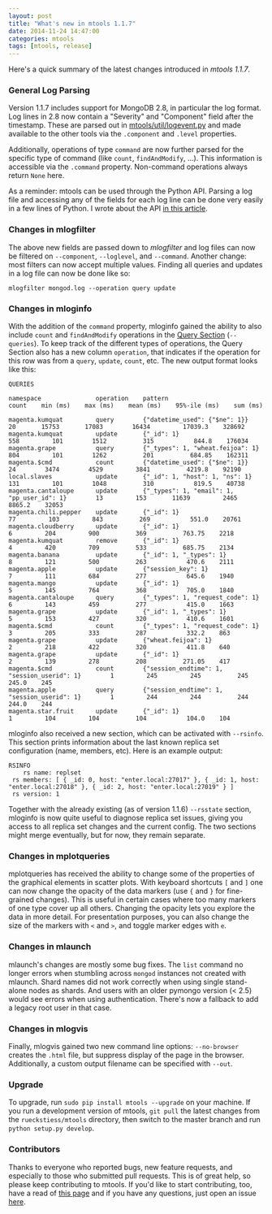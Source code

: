 ```yaml
---
layout: post
title: "What's new in mtools 1.1.7"
date: 2014-11-24 14:47:00
categories: mtools
tags: [mtools, release] 
---
```


Here's a quick summary of the latest changes introduced in _mtools 1.1.7_.

### General Log Parsing

Version 1.1.7 includes support for MongoDB 2.8, in particular the log format. Log lines in 2.8 now contain a "Severity" and "Component" field after the timestamp. These are parsed out in [mtools/util/logevent.py](https://github.com/rueckstiess/mtools/blob/master/mtools/util/logevent.py#L593) and made available to the other tools via the `.component` and `.level` properties. 

Additionally, operations of type `command` are now further parsed for the specific type of command (like `count`, `findAndModify`, ...). This information is accessible via the `.command` property. Non-command operations always return `None` here.

As a reminder: mtools can be used through the Python API. Parsing a log file and accessing any of the fields for each log line can be done very easily in a few lines of Python. I wrote about the API [in this article](http://blog.rueckstiess.com/mtools/2014/04/27/mtools-api.html).


### Changes in mlogfilter

The above new fields are passed down to _mlogfilter_ and log files can now be filtered on `--component`, `--loglevel`, and `--command`. Another change: most filters can now accept multiple values. Finding all queries and updates in a log file can now be done like so:

```
mlogfilter mongod.log --operation query update
```


### Changes in mloginfo

With the addition of the `command` property, mloginfo gained the ability to also include `count` and `findAndModify` operations in the [Query Section](https://github.com/rueckstiess/mtools/wiki/mloginfo#queries-section) (`--queries`). To keep track of the different types of operations, the Query Section also has a new column `operation`, that indicates if the operation for this row was from a `query`, `update`, `count`, etc. The new output format looks like this: 

```
QUERIES

namespace               operation    pattern                                        count    min (ms)    max (ms)    mean (ms)    95%-ile (ms)    sum (ms)

magenta.kumquat         query        {"datetime_used": {"$ne": 1}}                     20       15753       17083        16434         17039.3    328692
magenta.kumquat         update       {"_id": 1}                                       558         101        1512          315           844.8    176034
magenta.grape           query        {"_types": 1, "wheat.feijoa": 1}                 804         101        1262          201          684.85    162311
magenta.$cmd            count        {"datetime_used": {"$ne": 1}}                     24        3474        4529         3841          4219.8    92190
local.slaves            update       {"_id": 1, "host": 1, "ns": 1}                   131         101        1048          310           819.5    40738
magenta.cantaloupe      update       {"_types": 1, "email": 1, "pp_user_id": 1}        13         153       11639         2465          8865.2    32053
magenta.chili.pepper    update       {"_id": 1}                                        77         103         843          269           551.0    20761
magenta.cloudberry      update       {"_id": 1}                                         6         204         900          369          763.75    2218
magenta.kumquat         remove       {"_id": 1}                                         4         420         709          533          685.75    2134
magenta.banana          update       {"_id": 1, "_types": 1}                            8         121         500          263           470.6    2111
magenta.apple           update       {"session_key": 1}                                 7         111         684          277           645.6    1940
magenta.mango           update       {"_id": 1}                                         5         145         764          368           705.0    1840
magenta.cantaloupe      query        {"_types": 1, "request_code": 1}                   6         143         459          277           415.0    1663
magenta.grape           update       {"_id": 1, "_types": 1}                            5         153         427          320           410.6    1601
magenta.$cmd            count        {"_types": 1, "request_code": 1}                   3         205         333          287           332.2    863
magenta.grape           update       {"wheat.feijoa": 1}                                2         218         422          320           411.8    640
magenta.grape           update       {"_id": 1}                                         2         139         278          208          271.05    417
magenta.$cmd            count        {"session_endtime": 1, "session_userid": 1}        1         245         245          245           245.0    245
magenta.apple           query        {"session_endtime": 1, "session_userid": 1}        1         244         244          244           244.0    244
magenta.star.fruit      update       {"_id": 1}                                         1         104         104          104           104.0    104
```

mloginfo also received a new section, which can be activated with `--rsinfo`. This section prints information about the last known replica set configuration (name, members, etc). Here is an example output: 

```
RSINFO
    rs name: replset
 rs members: [ { _id: 0, host: "enter.local:27017" }, { _id: 1, host: "enter.local:27018" }, { _id: 2, host: "enter.local:27019" } ]
 rs version: 1
```

Together with the already existing (as of version 1.1.6) `--rsstate` section, mloginfo is now quite useful to diagnose replica set issues, giving you access to all replica set changes and the current config. The two sections might merge eventually, but for now, they remain separate.


### Changes in mplotqueries

mplotqueries has received the ability to change some of the properties of the graphical elements in scatter plots. With keyboard shortcuts `[` and `]` one can now change the opacity of the data markers (use `{` and `}`  for fine-grained changes). This is useful in certain cases where too many markers of one type cover up all others. Changing the opacity lets you explore the data in more detail. For presentation purposes, you can also change the size of the markers with `<` and `>`, and toggle marker edges with `e`. 


### Changes in mlaunch

mlaunch's changes are mostly some bug fixes. The `list` command no longer errors when stumbling across `mongod` instances not created with mlaunch. Shard names did not work correctly when using single stand-alone nodes as shards. And users with an older pymongo version (< 2.5) would see errors when using authentication. There's now a fallback to add a legacy root user in that case.


### Changes in mlogvis

Finally, mlogvis gained two new command line options: `--no-browser` creates the `.html` file, but suppress display of the page in the browser. Additionally, a custom output filename can be specified with `--out`. 


### Upgrade

To upgrade, run `sudo pip install mtools --upgrade` on your machine. If you run a development version of mtools, `git pull` the latest changes from the `rueckstiess/mtools` directory, then switch to the master branch and run `python setup.py develop`. 


### Contributors

Thanks to everyone who reported bugs, new feature requests, and especially to those who submitted pull requests. This is of great help, so please keep contributing to mtools. If you'd like to start contributing, too, have a read of [this page](https://github.com/rueckstiess/mtools/blob/master/tutorials/contributing.md) and if you have any questions, just open an issue [here](https://github.com/rueckstiess/mtools/issues). 


[d3]: http://d3js.org
[mongodb]: http://www.mongodb.com
[install]: https://github.com/rueckstiess/mtools/blob/master/INSTALL.md
[github]: https://github.com/rueckstiess/mtools
[wiki]: https://github.com/rueckstiess/mtools/wiki
[issues]: https://github.com/rueckstiess/mtools/issues
[getlasterror]: http://docs.mongodb.org/manual/reference/command/getLastError/



